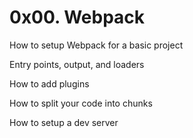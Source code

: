 # 0x00. Webpack

How to setup Webpack for a basic project

Entry points, output, and loaders

How to add plugins

How to split your code into chunks

How to setup a dev server